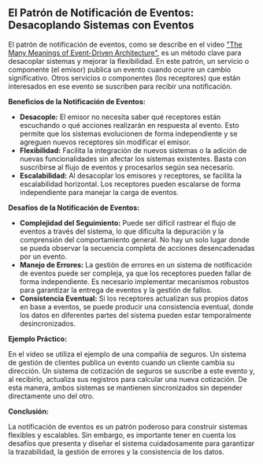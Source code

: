 ## El Patrón de Notificación de Eventos: Desacoplando Sistemas con Eventos

El patrón de notificación de eventos, como se describe en el video ["The Many Meanings of Event-Driven Architecture"](https://www.youtube.com/watch?v=STKCRSUsyP0), es un método clave para desacoplar sistemas y mejorar la flexibilidad. En este patrón, un servicio o componente (el emisor) publica un evento cuando ocurre un cambio significativo. Otros servicios o componentes (los receptores) que están interesados en ese evento se suscriben para recibir una notificación.

**Beneficios de la Notificación de Eventos:**

*   **Desacople:** El emisor no necesita saber qué receptores están escuchando o qué acciones realizarán en respuesta al evento.  Esto permite que los sistemas evolucionen de forma independiente y se agreguen nuevos receptores sin modificar el emisor. 
*   **Flexibilidad:** Facilita la integración de nuevos sistemas o la adición de nuevas funcionalidades sin afectar los sistemas existentes.  Basta con suscribirse al flujo de eventos y procesarlos según sea necesario.
*   **Escalabilidad:**  Al desacoplar los emisores y receptores, se facilita la escalabilidad horizontal.  Los receptores pueden escalarse de forma independiente para manejar la carga de eventos.

**Desafíos de la Notificación de Eventos:**

*   **Complejidad del Seguimiento:**  Puede ser difícil rastrear el flujo de eventos a través del sistema, lo que dificulta la depuración y la comprensión del comportamiento general.  No hay un solo lugar donde se pueda observar la secuencia completa de acciones desencadenadas por un evento.
*   **Manejo de Errores:**  La gestión de errores en un sistema de notificación de eventos puede ser compleja, ya que los receptores pueden fallar de forma independiente.  Es necesario implementar mecanismos robustos para garantizar la entrega de eventos y la gestión de fallos.
*   **Consistencia Eventual:** Si los receptores actualizan sus propios datos en base a eventos, se puede producir una consistencia eventual, donde los datos en diferentes partes del sistema pueden estar temporalmente desincronizados.

**Ejemplo Práctico:**

En el video se utiliza el ejemplo de una compañía de seguros.  Un sistema de gestión de clientes publica un evento cuando un cliente cambia su dirección. Un sistema de cotización de seguros se suscribe a este evento y, al recibirlo, actualiza sus registros para calcular una nueva cotización.  De esta manera, ambos sistemas se mantienen sincronizados sin depender directamente uno del otro.

**Conclusión:**

La notificación de eventos es un patrón poderoso para construir sistemas flexibles y escalables.  Sin embargo, es importante tener en cuenta los desafíos que presenta y diseñar el sistema cuidadosamente para garantizar la trazabilidad, la gestión de errores y la consistencia de los datos.
